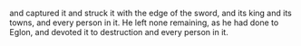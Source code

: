 and captured it and struck it with the edge of the sword, and its king and its towns, and every person in it. He left none remaining, as he had done to Eglon, and devoted it to destruction and every person in it.
